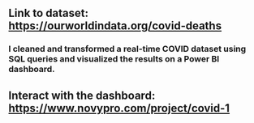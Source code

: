 ## Link to dataset: https://ourworldindata.org/covid-deaths

### I cleaned and transformed a real-time COVID dataset using SQL queries and visualized the results on a Power BI dashboard.

## Interact with the dashboard: https://www.novypro.com/project/covid-1
